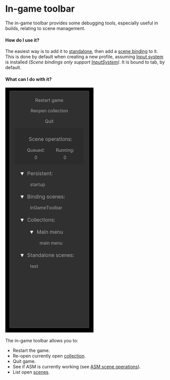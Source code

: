 # In-game toolbar

The in-game toolbar provides some debugging tools, especially useful in builds, relating to scene management.

#### How do I use it?
The easiest way is to add it to [standalone](Standalone%20scenes.md), then add a [scene binding](Scene%20bindings.md) to it. This is done by default when creating a new profile, assuming [Input system](https://docs.unity3d.com/Packages/com.unity.inputsystem@1.0/manual/index.html) is installed *(Scene bindings only support [InputSystem](https://docs.unity3d.com/Packages/com.unity.inputsystem@1.0/manual/index.html))*. It is bound to tab, by default.

#### What can I do with it?

![](../image/in-game-toolbar.png)

The in-game toolbar allows you to:
* Restart the game.
* Re-open currently open [collection](Scene%20collections.md).
* Quit game.
* See if ASM is currently working (see [ASM scene operations](Scene%20operations.md)).
* List open [scenes](Scenes.md).

